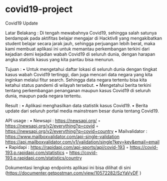 # covid19-project


Covid19 Update

Latar Belakang :
Di tengah mewabahnya Covid19, sehingga salah satunya berdampak pada aktifitas belajar mengajar di Hacktiv8 yang mengakibatkan student belajar secara jarak jauh, sehingga perjuangan lebih berat, maka kami membuat aplikasi ini untuk memantau perkembangan terkini dari kejadian demi kejadian wabah Covid19 di seluruh dunia, dengan harapan angka statistik kasus yang kita pantau bisa menurun.

Tujuan :
    • Untuk mengetahui daftar lokasi di seluruh dunia dengan tingkat kasus wabah Covid19 tertinggi, dan juga mencari data negara yang kita inginkan melalui fitur search. Sehingga data negara tertentu bisa kita ketahui status pandemi di wilayah tersebut.
    • Mengetahui berita terkini tentang perkembangan penanganan maupun kasus Covid19 di seluruh dunia, maupun pada negara tertentu.
 
Result :
    • Aplikasi menghasilkan data statistik kasus Covid19.
    • Berita update dari seluruh portal media mainstream besar dunia tentang Covid19.

API usage :
    • Newsapi : https://newsapi.org/
        ◦ https://newsapi.org/v2/everything?q=covid
        ◦ https://newsapi.org/v2/everything?q=covid+country
    • Mailvalidator : https://www.mailboxvalidator.com/api-single-validation
https://api.mailboxvalidator.com/v1/validation/single?key=key&email=email
    • Rapidapi : https://rapidapi.com/api-sports/api/covid-193
        ◦ https://covid-193.p.rapidapi.com/statistics
        ◦ https://covid-193.p.rapidapi.com/statistics/country

Dokumentasi lengkap endpoints aplikasi ini bisa dilihat di sini (https://documenter.getpostman.com/view/10572282/SzYaVyDF )